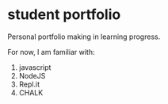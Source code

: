 # student portfolio

Personal portfolio making in learning progress.

For now, I am familiar with:

1. javascript
1. NodeJS
1. Repl.it
1. CHALK